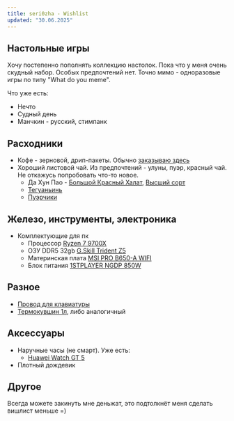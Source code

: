 ```yaml
---
title: seri0zha - Wishlist
updated: "30.06.2025"
---
```

## Настольные игры
Хочу постепенно пополнять коллекцию настолок. Пока что у меня очень скудный набор. Особых предпочтений нет. Точно мимо - одноразовые игры по типу "What do you meme".

Что уже есть:
- Нечто
- Судный день
- Манчкин - русский, стимпанк

## Расходники

- Кофе - зерновой, дрип-пакеты. Обычно [заказываю здесь](https://shop.tastycoffee.ru/)
- Хороший листовой чай. Из предпочтений - улуны, пуэр, красный чай. Не откажусь попробовать что-то новое.
  - Да Хун Пао - [Большой Красный Халат](https://artoftea.ru/oolong/dahongpao-1-sort), [Высший сорт](https://artoftea.ru/oolong/dahongpao-high-baking)
  - [Тегуаньинь](https://artoftea.ru/oolong/svetlye/teguanin-vysshiy-sort)
  - [Пуэрчики](https://artoftea.ru/puer)

## Железо, инструменты, электроника

- Комплектующие для пк
  - Процессор [Ryzen 7 9700X](https://market.yandex.ru/cc/6fsXSu)
  - ОЗУ DDR5 32gb [G.Skill Trident Z5](https://www.dns-shop.ru/product/c6ac4ce2bbcded20/operativnaa-pamat-gskill-trident-z5-rgb-f5-6000j3040f16gx2-tz5rk-32-gb/)
  - Материнская плата [MSI PRO B650-A WIFI](https://www.dns-shop.ru/product/87a19b005eafd9cb/materinskaa-plata-msi-pro-b650-a-wifi/)
  - Блок питания [1STPLAYER NGDP 850W](https://market.yandex.ru/cc/6vbK2N)
## Разное

- [Провод для клавиатуры](https://ozon.ru/t/gaMCjFy)
- [Термокувшин 1л](https://ozon.ru/t/8U1ElKB), либо аналогичный

## Аксессуары

- Наручные часы (не смарт). Уже есть:
  - [Huawei Watch GT 5](https://market.yandex.ru/cc/6jAfuL)
- Плотный дождевик

## Другое
Всегда можете закинуть мне деньжат, это подтолкнёт меня сделать вишлист меньше =)